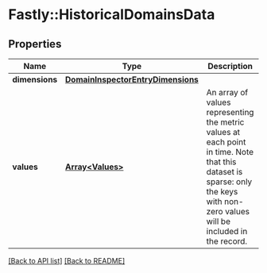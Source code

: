 # Fastly::HistoricalDomainsData

## Properties

| Name | Type | Description | Notes |
| ---- | ---- | ----------- | ----- |
| **dimensions** | [**DomainInspectorEntryDimensions**](DomainInspectorEntryDimensions.md) |  | [optional] |
| **values** | [**Array&lt;Values&gt;**](Values.md) | An array of values representing the metric values at each point in time. Note that this dataset is sparse: only the keys with non-zero values will be included in the record.  | [optional] |

[[Back to API list]](../../README.md#endpoints) [[Back to README]](../../README.md)

